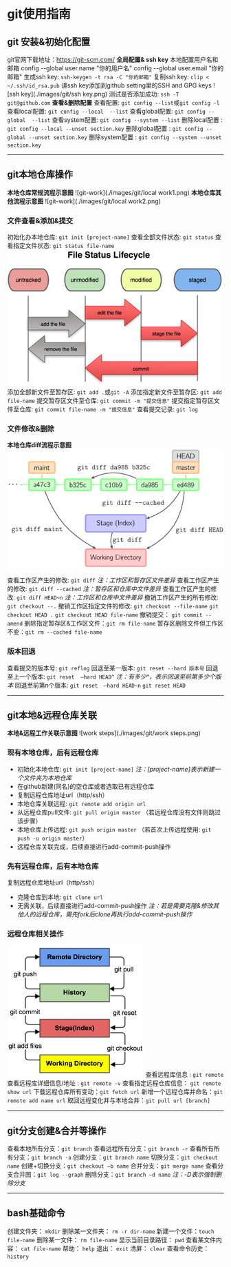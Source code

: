 # git使用指南
## git 安装&初始化配置
git官网下载地址：<https://git-scm.com/>
**全局配置& ssh key**
本地配置用户名和邮箱
	config --global user.name "你的用户名"
	config --global user.email "你的邮箱"
生成ssh key: `ssh-keygen -t rsa -C "你的邮箱"`
复制ssh key: `clip < ~/.ssh/id_rsa.pub`
讲ssh key添加到github setting里的SSH and GPG keys
![ssh key](./images/git/ssh key.png)
测试是否添加成功: `ssh -T git@github.com`
**查看&删除配置**
查看配置: `git config --list`或`git config -l`
查看local配置: `git config --local  --list`
查看global配置: `git config --global  --list`
查看system配置: `git config --system --list`
删除local配置 : `git config --local --unset section.key`
删除global配置 : `git config --global --unset section.key`
删除system配置 : `git config --system --unset section.key`

___
## git本地仓库操作
**本地仓库常规流程示意图**
![git-work](./images/git/local work1.png)
**本地仓库其他流程示意图**
![git-work](./images/git/local work2.png)

### 文件查看&添加&提交
初始化办本地仓库: `git init [project-name]`
查看全部文件状态: `git status`
查看指定文件状态: `git status file-name`
![git-work](./images/git/status.png)
添加全部新文件至暂存区: `git add .`或`git -A`
添加指定新文件至暂存区: `git add file-name`
提交暂存区文件至仓库: `git commit -m "提交信息"`
提交指定暂存区文件至仓库: `git commit file-name -m "提交信息"`
查看提交记录: `git log`

### 文件修改&删除
**本地仓库diff流程示意图**
![git-work](./images/git/diff.png)

查看工作区产生的修改: `git diff`
*注：工作区和暂存区文件差异*
查看工作区产生的修改: `git diff --cached`
*注：暂存区和仓库中文件差异*
查看工作区产生的修改: `git diff HEAD~n`
*注：工作区和仓库中文件差异*
撤销工作区产生的所有修改: `git checkout --.`
撤销工作区指定文件的修改: `git checkout --file-name`
`git checkout HEAD .`
`git checkout HEAD file-name`
撤销提交： `git commit --amend`
删除指定暂存区&工作区文件：`git rm file-name`
暂存区删除文件但工作区不变：`git rm --cached file-name`

### 版本回退
查看提交的版本号: `git reflog`
回退至某一版本: `git reset --hard 版本号` 
回退至上一个版本: `git reset  –hard HEAD^`
*注：有多少^，表示回退至前第多少个版本*
回退至前第n个版本: `git reset  –hard HEAD~n`
`git reset HEAD`
___
## git本地&远程仓库关联
**本地&远程工作关联示意图**
![work steps](./images/git/work steps.png)
### 现有本地仓库，后有远程仓库
- 初始化本地仓库: `git init [project-name]`
*注：[project-name]表示新建一个文件夹为本地仓库*
- 在github新建(同名)的空仓库或者选取已有远程仓库
- 复制远程仓库地址url（http/ssh）
- 本地仓库关联远程: `git remote add origin url` 
- 从远程仓库pull文件: `git pull origin master`
（若远程仓库没有文件则跳过该步骤）
- 本地仓库上传远程: `git push origin master`
（若首次上传远程使用: `git push -u origin master`）
- 远程仓库关联完成，后续直接进行add-commit-push操作
### 先有远程仓库，后有本地仓库
复制远程仓库地址url（http/ssh）
- 克隆仓库到本地: `git clone url`
- 无需关联，后续直接进行add-commit-push操作
*注：若是需要克隆&修改其他人的远程仓库，需先fork后clone再执行add-commit-push操作*
### 远程仓库相关操作
![remote](./images/git/relationship.png)
查看远程库信息 : `git remote`
查看远程库详细信息/地址 : `git remote -v`
查看指定远程仓库信息： `git remote show url`
下载远程仓库所有变动：`git fetch url`
新增一个远程仓库并命名：`git remote add name url`
取回远程变化并与本地合并：`git pull url [branch]`

___
## git分支创建&合并等操作
查看本地所有分支：`git branch`
查看远程所有分支：`git branch -r`
查看所有所有分支：`git branch -a`
创建分支：`git branch name`
切换分支：`git checkout name`
创建+切换分支：`git checkout –b name`
合并分支：`git merge name`
查看分支合并图：`git log --graph`
删除分支：`git branch –d name`
*注：-D表示强制删除分支*

___
## bash基础命令
创建文件夹： `mkdir`
删除某一文件夹： `rm -r dir-name`
新建一个文件：`touch file-name`
删除某一文件： `rm file-name`
显示当前目录路径： `pwd`
查看某文件内容： `cat file-name`
帮助： `help`
退出： `exit`
清屏： `clear`
查看命令历史：`history`